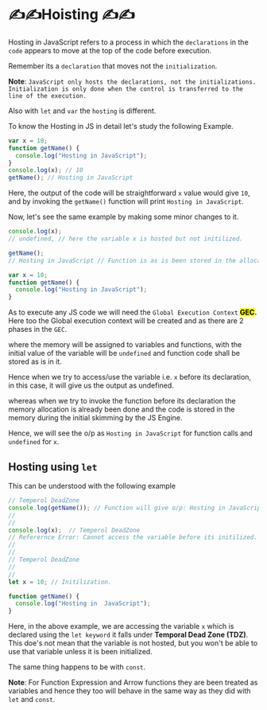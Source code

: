 # ✍️✍️Hoisting ✍️✍️

Hosting in JavaScript refers to a process in which the `declarations` in the `code` appears to move at the top of the code before execution.

Remember its a `declaration` that moves not the `initialization`.

**Note**: `JavaScript only hosts the declarations, not the initializations. Initialization is only done when the control is transferred to the line of the execution.`

Also with `let` and `var` the `hosting` is different.

To know the Hosting in JS in detail let's study the following Example.

```javascript
var x = 10;
function getName() {
  console.log("Hosting in JavaScript");
}
console.log(x); // 10
getName(); // Hosting in JavaScript
```

Here, the output of the code will be straightforward `x` value would give `10`, and by invoking the `getName()` function will print `Hosting in JavaScript`.

Now, let's see the same example by making some minor changes to it.

```javascript
console.log(x); 
// undefined, // here the variable x is hosted but not initilized. 

getName();
// Hosting in JavaScript // Function is as is been stored in the allocated memory while the execution context is created.   

var x = 10;
function getName() {
  console.log("Hosting in JavaScript");
}
```

As to execute any JS code we will need the `Global Execution Context` **<mark>GEC</mark>.** Here too the Global execution context will be created and as there are 2 phases in the `GEC`.

where the memory will be assigned to variables and functions, with the initial value of the variable will be `undefined` and function code shall be stored as is in it.

Hence when we try to access/use the variable i.e. `x` before its declaration, in this case, it will give us the output as undefined.

whereas when we try to invoke the function before its declaration the memory allocation is already been done and the code is stored in the memory during the initial skimming by the JS Engine.

Hence, we will see the o/p as `Hosting in JavaScript` for function calls and `undefined` for `x`.

## Hosting using `let`

This can be understood with the following example

```javascript
// Temperol DeadZone
console.log(getName()); // Function will give o/p: Hosting in JavaScript.
//
//
console.log(x);  // Temperol DeadZone
// Referernce Error: Cannot access the variable before its initilized.
//
//
// Temperol DeadZone
//
//
let x = 10; // Initilization.

function getName() {
  console.log("Hosting in  JavaScript");
}
```

Here, in the above example, we are accessing the variable `x` which is declared using the `let keyword` it falls under **Temporal Dead Zone (TDZ)**. This doe's not mean that the variable is not hosted, but you won't be able to use that variable unless it is been initialized.

The same thing happens to be with `const`.

**Note**: For Function Expression and Arrow functions they are been treated as variables and hence they too will behave in the same way as they did with `let` and `const`.